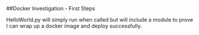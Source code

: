 ##Docker Investigation - First Steps

HelloWorld.py will simply run when called but will include a module to prove I can wrap up a docker image and deploy successfully.

